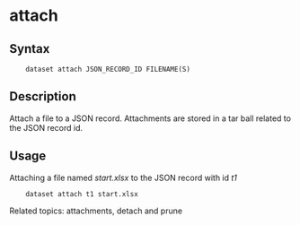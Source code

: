 
# attach

## Syntax 

```
    dataset attach JSON_RECORD_ID FILENAME(S)
```

## Description

Attach a file to a JSON record. Attachments are stored in a tar ball
related to the JSON record id.

## Usage

Attaching a file named *start.xlsx* to the JSON record with id _t1_

```shell
    dataset attach t1 start.xlsx
```

Related topics: attachments, detach and prune

